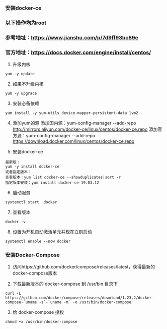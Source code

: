### 安装docker-ce
### 以下操作均为root
### 参考地址：https://www.jianshu.com/p/7d9ff93bc89e
### 官方地址：https://docs.docker.com/engine/install/centos/
1. 升级内核
```
yum -y update
```

2. 如果不升级内核
```
yum -y upgrade
```

3. 安装必备依赖
```
yum install -y yum-utils device-mapper-persistent-data lvm2
```

4. 添加yum的源
 添加国内源：yum-config-manager --add-repo http://mirrors.aliyun.com/docker-ce/linux/centos/docker-ce.repo
 添加官方源：yum-config-manager --add-repo https://download.docker.com/linux/centos/docker-ce.repo

5. 安装docker-ce
```
最新版：
yum -y install docker-ce
或者指定版本：
查看版本：yum list docker-ce --showduplicates|sort -r
指定版本安装：yum install docker-ce-19.03.12
```

6. 启动服务
```
systemctl start  docker
```

7. 查看版本
```
docker -v
```

8. 设置为开机自动激活单元并现在立刻启动
```
systemctl enable --now docker
```

### 安装Docker-Compose

1. 访问https://github.com/docker/compose/releases/latest，获得最新的docker-compose版本

2. 下载最新版本的 docker-compose 到 /usr/bin 目录下
```
curl -L https://github.com/docker/compose/releases/download/1.23.2/docker-compose-`uname -s`-`uname -m` -o /usr/bin/docker-compose
```

3. 给 docker-compose 授权
```
chmod +x /usr/bin/docker-compose
```